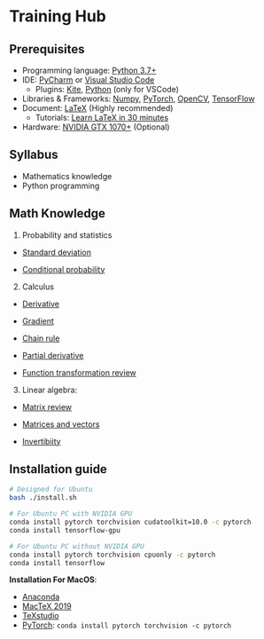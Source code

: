 # Training Hub

## Prerequisites

- Programming language: [Python 3.7+](https://repo.anaconda.com/archive/Anaconda3-2019.07-Linux-x86_64.sh)
- IDE: [PyCharm](https://www.jetbrains.com/pycharm/) or [Visual Studio Code](https://code.visualstudio.com/)
  - Plugins: [Kite](https://kite.com/), [Python](https://marketplace.visualstudio.com/items?itemName=ms-python.python) (only for VSCode)
- Libraries & Frameworks: [Numpy](https://www.numpy.org/), [PyTorch](https://pytorch.org/), [OpenCV](https://opencv.org/), [TensorFlow](https://www.tensorflow.org/)
- Document: [LaTeX](https://www.latex-project.org/) (Highly recommended)
  - Tutorials: [Learn LaTeX in 30 minutes](https://www.overleaf.com/learn)
- Hardware: [NVIDIA GTX 1070+](https://www.nvidia.com/en-in/geforce/products/10series/geforce-gtx-1070/) (Optional)

## Syllabus

- Mathematics knowledge
- Python programming

## Math Knowledge

1. Probability and statistics

- [Standard deviation](http://www.mathsisfun.com/data/standard-deviation.html)

- [Conditional probability](https://www.khanacademy.org/math/statistics-probability/probability-library/conditional-probability-independence/v/calculating-conditional-probability)

2. Calculus

- [Derivative](https://www.khanacademy.org/math/calculus-home/taking-derivatives-calc)

- [Gradient](https://betterexplained.com/articles/vector-calculus-understanding-the-gradient/)

- [Chain rule](https://www.khanacademy.org/math/ap-calculus-ab/ab-derivative-rules/ab-chain-rule/a/chain-rule-review)

- [Partial derivative](https://www.mathsisfun.com/calculus/derivatives-partial.html)

- [Function transformation review](https://www.mathsisfun.com/sets/function-transformations.html)

3. Linear algebra:

- [Matrix review](https://www.mathsisfun.com/algebra/matrix-introduction.html)

- [Matrices and vectors](https://www.coursera.org/learn/machine-learning/lecture/38jIT/matrices-and-vectors)

- [Invertibiity](https://www.mathsisfun.com/algebra/matrix-inverse.html)

## Installation guide

```sh
# Designed for Ubuntu
bash ./install.sh

# For Ubuntu PC with NVIDIA GPU
conda install pytorch torchvision cudatoolkit=10.0 -c pytorch
conda install tensorflow-gpu

# For Ubuntu PC without NVIDIA GPU
conda install pytorch torchvision cpuonly -c pytorch
conda install tensorflow
```

**Installation For MacOS**:

- [Anaconda](https://www.anaconda.com/distribution/)
- [MacTeX 2019](http://www.tug.org/mactex/mactex-download.html)
- [TeXstudio](https://www.texstudio.org/)
- [PyTorch](https://pytorch.org/get-started/locally/): `conda install pytorch torchvision -c pytorch`
